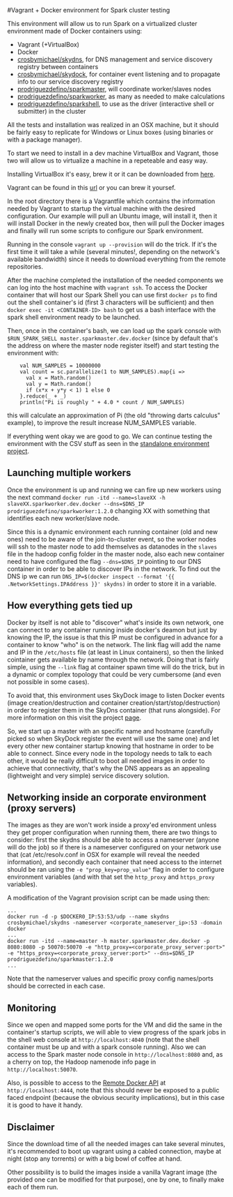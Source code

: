 #Vagrant + Docker environment for Spark cluster testing

This environment will allow us to run Spark on a virtualized cluster environment made of Docker containers using:
 - Vagrant (+VirtualBox)
 - Docker
 - [crosbymichael/skydns](https://github.com/crosbymichael/skydns), for DNS management and service discovery registry between containers
 - [crosbymichael/skydock](https://github.com/crosbymichael/skydock), for container event listening and to propagate info to our service discovery registry
 - [prodriguezdefino/sparkmaster](https://github.com/prodriguezdefino/docker-spark-master), will coordinate worker/slaves nodes
 - [prodriguezdefino/sparkworker](https://github.com/prodriguezdefino/docker-spark-worker), as many as needed to make calculations
 - [prodriguezdefino/sparkshell](https://github.com/prodriguezdefino/docker-spark-shell), to use as the driver (interactive shell or submitter) in the cluster

All the tests and installation was realized in an OSX machine, but it should be fairly easy to replicate for Windows or Linux boxes (using binaries or with a package manager). 

To start we need to install in a dev machine VirtualBox and Vagrant, those two will allow us to virtualize a machine in a repeteable and easy way.

Installing VirtualBox it's easy, brew it or it can be downloaded from [here](https://www.virtualbox.org/wiki/Downloads).

Vagrant can be found in this [url](https://www.vagrantup.com/downloads.html) or you can brew it yoursef. 

In the root directory there is a Vagrantfile which contains the information needed by Vagrant to startup the virtual machine with the desired configuration. Our example will pull an Ubuntu image, will install it, then it will install Docker in the newly created box, then will pull the Docker images and finally will run some scripts to configure our Spark environment.

Running in the console ```vagrant up --provision``` will do the trick. If it's the first time it will take a while (several minutes!, depending on the network's available bandwidth) since it needs to download everything from the remote repositories.

After the machine completed the installation of the needed components we can log into the host machine with ```vagrant ssh```. To access the Docker container that will host our Spark Shell you can use first ```docker ps``` to find out the shell container's id (first 3 characters will be sufficient) and then ```docker exec -it <CONTAINER-ID> bash``` to get us a bash interface with the spark shell environment ready to be launched.

Then, once in the container's bash, we can load up the spark console with ```$RUN_SPARK_SHELL master.sparkmaster.dev.docker``` (since by default that's the address on where the master node register itself) and start testing the environment with:
```
	val NUM_SAMPLES = 10000000
	val count = sc.parallelize(1 to NUM_SAMPLES).map{i =>
	  val x = Math.random()
	  val y = Math.random()
	  if (x*x + y*y < 1) 1 else 0
	}.reduce(_ + _)
	println("Pi is roughly " + 4.0 * count / NUM_SAMPLES)
```
this will calculate an approximation of Pi (the old "throwing darts calculus" example), to improve the result increase NUM_SAMPLES variable.

If everything went okay we are good to go. We can continue testing the environment with the CSV stuff as seen in the [standalone environment project](https://github.com/prodriguezdefino/vagrant-env-spark-standalone).

## Launching multiple workers

Once the environment is up and running we can fire up new workers using the next command ```docker run -itd --name=slaveXX -h slaveXX.sparkworker.dev.docker --dns=$DNS_IP prodriguezdefino/sparkworker:1.2.0``` changing XX with something that identifies each new worker/slave node. 

Since this is a dynamic environment each running container (old and new ones) need to be aware of the join-to-cluster event, so the worker nodes will ssh to the master node to add themselves as datanodes in the ```slaves``` file in the hadoop config folder in the master node, also each new container need to have configured the flag ```--dns=$DNS_IP``` pointing to our DNS container in order to be able to discover IPs in the network. To find out the DNS ip we can run ```DNS_IP=$(docker inspect --format '{{ .NetworkSettings.IPAddress }}' skydns)``` in order to store it in a variable. 

## How everything gets tied up

Docker by itself is not able to "discover" what's inside its own network, one can connect to any container running inside docker's deamon but just by knowing the IP, the issue is that this IP must be configured in advance for a container to know "who" is on the network. The link flag will add the name and IP in the ```/etc/hosts``` file (at least in Linux containers), so then the linked cointainer gets available by name through the network. Doing that is fairly simple, using the ```--link``` flag at container spawn time will do the trick, but in a dynamic or complex topology that could be very cumbersome (and even not possible in some cases).

To avoid that, this environment uses SkyDock image to listen Docker events (image creation/destruction and container creation/start/stop/destruction) in order to register them in the SkyDns container (that runs alongside). For more information on this visit the project [page](https://github.com/crosbymichael/skydock).

So, we start up a master with an specific name and hostname (carefully picked so when SkyDock register the event will use the same one) and let every other new container startup knowing that hostname in order to be able to connect. Since every node in the topology needs to talk to each other, it would be really difficult to boot all needed images in order to achieve that connectivity, that's why the DNS appears as an appealing (lightweight and very simple) service discovery solution. 

## Networking inside an corporate environment (proxy servers)

The images as they are won't work inside a proxy'ed environment unless they get proper configuration when running them, there are two things to consider: first the skydns should be able to access a nameserver (anyone will do the job) so if there is a nameserver configured on your network use that (cat /etc/resolv.conf in OSX for example will reveal the needed information), and secondly each container that need access to the internet should be ran using the ```-e "prop_key=prop_value"``` flag in order to configure environment variables (and with that set the ```http_proxy``` and ```https_proxy``` variables).

A modification of the Vagrant provision script can be made using then:
```
...
docker run -d -p $DOCKER0_IP:53:53/udp --name skydns crosbymichael/skydns -nameserver <corporate_nameserver_ip>:53 -domain docker
...
docker run -itd --name=master -h master.sparkmaster.dev.docker -p 8080:8080 -p 50070:50070 -e "http_proxy=<corporate_proxy_server:port>" -e "https_proxy=<corporate_proxy_server:port>" --dns=$DNS_IP prodriguezdefino/sparkmaster:1.2.0
...
```
Note that the nameserver values and specific proxy config names/ports should be corrected in each case.

## Monitoring

Since we open and mapped some ports for the VM and did the same in the container's startup scripts, we will able to view progress of the spark jobs in the shell web console at ```http://localhost:4040``` (note that the shell container must be up and with a spark console running). Also we can access to the Spark master node console in ```http://localhost:8080``` and, as a cherry on top, the Hadoop namenode info page in ```http://localhost:50070```. 

Also, is possible to access to the [Remote Docker API](https://docs.docker.com/reference/api/docker_remote_api_v1.13/) at ```http://localhost:4444```, note that this should never be exposed to a public faced endpoint (because the obvious security implications), but in this case it is good to have it handy. 

## Disclaimer

Since the download time of all the needed images can take several minutes, it's recommended to boot up vagrant using a cabled connection, maybe at night (stop any torrents) or with a big bowl of coffee at hand. 

Other possibility is to build the images inside a vanilla Vagrant image (the provided one can be modified for that purpose), one by one, to finally make each of them run. 
